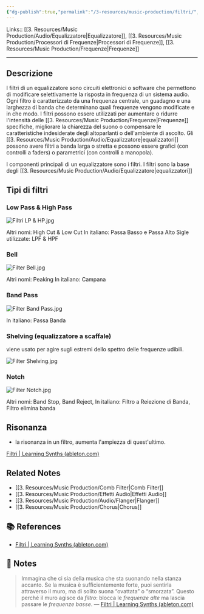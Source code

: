 ```yaml
---
{"dg-publish":true,"permalink":"/3-resources/music-production/filtri/","tags":["type/note"]}
---
```


Links:: [[3. Resources/Music Production/Audio/Equalizzatore\|Equalizzatore]], [[3. Resources/Music Production/Processori di Frequenze\|Processori di Frequenze]], [[3. Resources/Music Production/Frequenze\|Frequenze]]

---
## Descrizione

I filtri di un equalizzatore sono circuiti elettronici o software che permettono di modificare selettivamente la risposta in frequenza di un sistema audio. Ogni filtro è caratterizzato da una frequenza centrale, un guadagno e una larghezza di banda che determinano quali frequenze vengono modificate e in che modo. I filtri possono essere utilizzati per aumentare o ridurre l'intensità delle [[3. Resources/Music Production/Frequenze\|Frequenze]] specifiche, migliorare la chiarezza del suono o compensare le caratteristiche indesiderate degli altoparlanti o dell'ambiente di ascolto. Gli [[3. Resources/Music Production/Audio/Equalizzatore\|equalizzatori]] possono avere filtri a banda larga o stretta e possono essere grafici (con controlli a faders) o parametrici (con controlli a manopola).

I componenti principali di un equalizzatore sono i filtri. I filtri sono la base degli [[3. Resources/Music Production/Audio/Equalizzatore\|equalizzatori]]

## Tipi di filtri

### Low Pass & High Pass

![Filtri LP & HP.jpg](/img/user/3.%20Resources/Images/Filtri%20LP%20&%20HP.jpg)

Altri nomi: High Cut & Low Cut 
In italiano: Passa Basso e Passa Alto
Sigle utilizzate: LPF & HPF


### Bell

![Filter Bell.jpg](/img/user/3.%20Resources/Images/Filter%20Bell.jpg)

Altri nomi: Peaking
In italiano: Campana


### Band Pass

![Filter Band Pass.jpg](/img/user/3.%20Resources/Images/Filter%20Band%20Pass.jpg)

In italiano: Passa Banda



### Shelving (equalizzatore a scaffale)

viene usato per agire sugli estremi dello spettro delle frequenze udibili.

![Filter Shelving.jpg](/img/user/3.%20Resources/Images/Filter%20Shelving.jpg)

### Notch

![Filter Notch.jpg](/img/user/3.%20Resources/Images/Filter%20Notch.jpg)

Altri nomi: Band Stop, Band Reject, 
In italiano: Filtro a Reiezione di Banda, Filtro elimina banda




## Risonanza

- la risonanza in un filtro, aumenta l'ampiezza di quest'ultimo.

[Filtri | Learning Synths (ableton.com)](https://learningsynths.ableton.com/it/filters/filter-resonance)


## Related Notes

- [[3. Resources/Music Production/Comb Filter\|Comb Filter]]
- [[3. Resources/Music Production/Effetti Audio\|Effetti Audio]]
- [[3. Resources/Music Production/Audio/Flanger\|Flanger]]
- [[3. Resources/Music Production/Chorus\|Chorus]]

## 📚 References

- [Filtri | Learning Synths (ableton.com)](https://learningsynths.ableton.com/it/filters/filters-in-the-real-world)


## 📝 Notes


> Immagina che ci sia della musica che sta suonando nella stanza accanto. Se la musica è sufficientemente forte, puoi sentirla attraverso il muro, ma di solito suona “ovattata” o “smorzata”. Questo perché il muro agisce da _filtro_: blocca le _frequenze alte_ ma lascia passare le _frequenze basse_. — [Filtri | Learning Synths (ableton.com)](https://learningsynths.ableton.com/it/filters/filters-in-the-real-world)